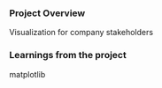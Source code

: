 ### Project Overview

  Visualization for company stakeholders


### Learnings from the project

 matplotlib


